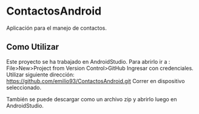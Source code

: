 # ContactosAndroid
Aplicación para el manejo de contactos.

## Como Utilizar

Este proyecto se ha trabajado en AndroidStudio.
Para abrirlo ir a :
File>New>Project from Version Control>GitHub
Ingresar con credenciales.
Utilizar siguiente dirección: https://github.com/emilio93/ContactosAndroid.git
Correr en dispositivo seleccionado.

También se puede descargar como un archivo zip y abrirlo luego en AndroidStudio.
